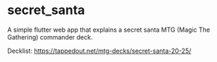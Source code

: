 # secret_santa

A simple flutter web app that explains a secret santa MTG (Magic The Gathering) commander deck.

Decklist: https://tappedout.net/mtg-decks/secret-santa-20-25/